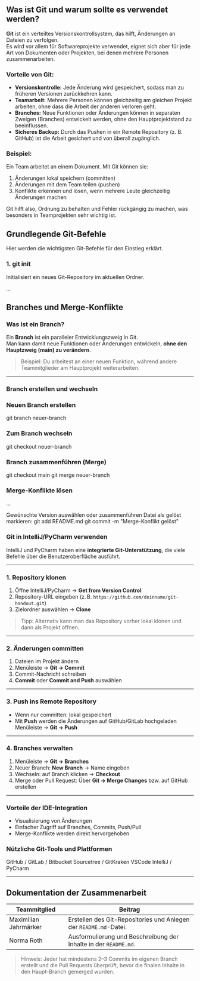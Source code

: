 ## Was ist Git und warum sollte es verwendet werden?

**Git** ist ein verteiltes Versionskontrollsystem, das hilft, Änderungen an Dateien zu verfolgen.  
Es wird vor allem für Softwareprojekte verwendet, eignet sich aber für jede Art von Dokumenten oder Projekten, bei denen mehrere Personen zusammenarbeiten.

### Vorteile von Git:

- **Versionskontrolle:** Jede Änderung wird gespeichert, sodass man zu früheren Versionen zurückkehren kann.
- **Teamarbeit:** Mehrere Personen können gleichzeitig am gleichen Projekt arbeiten, ohne dass die Arbeit der anderen verloren geht.
- **Branches:** Neue Funktionen oder Änderungen können in separaten Zweigen (Branches) entwickelt werden, ohne den Hauptprojektstand zu beeinflussen.
- **Sicheres Backup:** Durch das Pushen in ein Remote Repository (z. B. GitHub) ist die Arbeit gesichert und von überall zugänglich.

### Beispiel:
Ein Team arbeitet an einem Dokument. Mit Git können sie:

1. Änderungen lokal speichern (committen)
2. Änderungen mit dem Team teilen (pushen)
3. Konflikte erkennen und lösen, wenn mehrere Leute gleichzeitig Änderungen machen

Git hilft also, Ordnung zu behalten und Fehler rückgängig zu machen, was besonders in Teamprojekten sehr wichtig ist.

## Grundlegende Git-Befehle

Hier werden die wichtigsten Git-Befehle für den Einstieg erklärt.

### 1. git init
Initialisiert ein neues Git-Repository im aktuellen Ordner.



...


## Branches und Merge-Konflikte

### Was ist ein Branch?
Ein **Branch** ist ein paralleler Entwicklungszweig in Git.  
Man kann damit neue Funktionen oder Änderungen entwickeln, **ohne den Hauptzweig (main) zu verändern**.

> Beispiel: Du arbeitest an einer neuen Funktion, während andere Teammitglieder am Hauptprojekt weiterarbeiten.

---

### Branch erstellen und wechseln

### Neuen Branch erstellen
git branch neuer-branch
### Zum Branch wechseln
git checkout neuer-branch

### Branch zusammenführen (Merge)
git checkout main
git merge neuer-branch

### Merge-Konflikte lösen
...

Gewünschte Version auswählen oder zusammenführen
Datei als gelöst markieren:
git add README.md
git commit -m "Merge-Konflikt gelöst"


### Git in IntelliJ/PyCharm verwenden

IntelliJ und PyCharm haben eine **integrierte Git-Unterstützung**, die viele Befehle über die Benutzeroberfläche ausführt.

---

### 1. Repository klonen
1. Öffne IntelliJ/PyCharm → **Get from Version Control**  
2. Repository-URL eingeben (z. B. `https://github.com/deinname/git-handout.git`)  
3. Zielordner auswählen → **Clone**

> Tipp: Alternativ kann man das Repository vorher lokal klonen und dann als Projekt öffnen.

---

### 2. Änderungen committen
1. Dateien im Projekt ändern  
2. Menüleiste → **Git → Commit**  
3. Commit-Nachricht schreiben  
4. **Commit** oder **Commit and Push** auswählen

---

### 3. Push ins Remote Repository
- Wenn nur committen: lokal gespeichert  
- Mit **Push** werden die Änderungen auf GitHub/GitLab hochgeladen  
  Menüleiste → **Git → Push**  

---

### 4. Branches verwalten
1. Menüleiste → **Git → Branches**  
2. Neuer Branch: **New Branch** → Name eingeben  
3. Wechseln: auf Branch klicken → **Checkout**  
4. Merge oder Pull Request: Über **Git → Merge Changes** bzw. auf GitHub erstellen

---

### Vorteile der IDE-Integration
- Visualisierung von Änderungen  
- Einfacher Zugriff auf Branches, Commits, Push/Pull  
- Merge-Konflikte werden direkt hervorgehoben

### Nützliche Git-Tools und Plattformen
  GitHub / GitLab / Bitbucket
  Sourcetree / GitKraken
  VSCode
  IntelliJ / PyCharm
  
---

## Dokumentation der Zusammenarbeit

| Teammitglied | Beitrag                                                         |
|----------|-----------------------------------------------------------------|
| Maximilian Jahrmärker| Erstellen des Git-Repositories und Anlegen der `README.md`-Datei. |
| Norma Roth | Ausformulierung und Beschreibung der Inhalte in der `README.md`. |

> Hinweis: Jeder hat mindestens 2–3 Commits im eigenen Branch erstellt und die Pull Requests überprüft, bevor die finalen Inhalte in den Haupt-Branch gemerged wurden.
